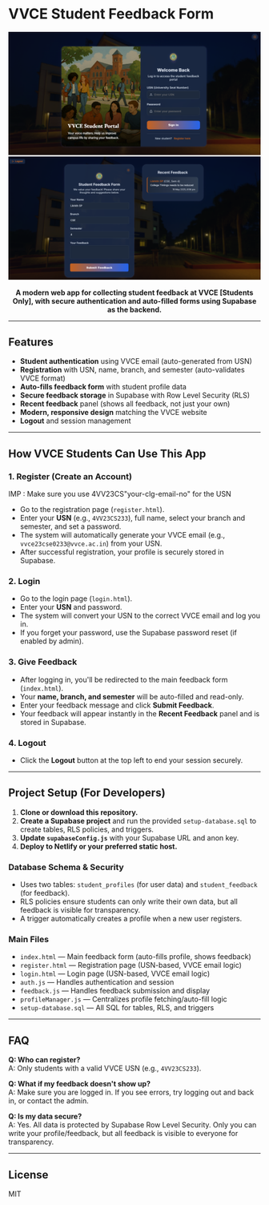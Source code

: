 # VVCE Student Feedback Form

<img src="./demo-login.png">
<img src="./demo-layout.png">

<p align="center"><strong>A modern web app for collecting student feedback at VVCE [Students Only], with secure authentication and auto-filled forms using Supabase as the backend.</strong></p>

---

## Features
- **Student authentication** using VVCE email (auto-generated from USN)
- **Registration** with USN, name, branch, and semester (auto-validates VVCE format)
- **Auto-fills feedback form** with student profile data
- **Secure feedback storage** in Supabase with Row Level Security (RLS)
- **Recent feedback** panel (shows all feedback, not just your own)
- **Modern, responsive design** matching the VVCE website
- **Logout** and session management

---

## How VVCE Students Can Use This App

### 1. Register (Create an Account)
IMP : Make sure you use 4VV23CS"your-clg-email-no" for the USN 
- Go to the registration page (`register.html`).
- Enter your **USN** (e.g., `4VV23CS233`), full name, select your branch and semester, and set a password.
- The system will automatically generate your VVCE email (e.g., `vvce23cse0233@vvce.ac.in`) from your USN.
- After successful registration, your profile is securely stored in Supabase.

### 2. Login
- Go to the login page (`login.html`).
- Enter your **USN** and password.
- The system will convert your USN to the correct VVCE email and log you in.
- If you forget your password, use the Supabase password reset (if enabled by admin).

### 3. Give Feedback
- After logging in, you'll be redirected to the main feedback form (`index.html`).
- Your **name, branch, and semester** will be auto-filled and read-only.
- Enter your feedback message and click **Submit Feedback**.
- Your feedback will appear instantly in the **Recent Feedback** panel and is stored in Supabase.

### 4. Logout
- Click the **Logout** button at the top left to end your session securely.

---

## Project Setup (For Developers)

1. **Clone or download this repository.**
2. **Create a Supabase project** and run the provided `setup-database.sql` to create tables, RLS policies, and triggers.
3. **Update `supabaseConfig.js`** with your Supabase URL and anon key.
4. **Deploy to Netlify or your preferred static host.**

### Database Schema & Security
- Uses two tables: `student_profiles` (for user data) and `student_feedback` (for feedback).
- RLS policies ensure students can only write their own data, but all feedback is visible for transparency.
- A trigger automatically creates a profile when a new user registers.

### Main Files
- `index.html` — Main feedback form (auto-fills profile, shows feedback)
- `register.html` — Registration page (USN-based, VVCE email logic)
- `login.html` — Login page (USN-based, VVCE email logic)
- `auth.js` — Handles authentication and session
- `feedback.js` — Handles feedback submission and display
- `profileManager.js` — Centralizes profile fetching/auto-fill logic
- `setup-database.sql` — All SQL for tables, RLS, and triggers

---

## FAQ

**Q: Who can register?**  
A: Only students with a valid VVCE USN (e.g., `4VV23CS233`).

**Q: What if my feedback doesn't show up?**  
A: Make sure you are logged in. If you see errors, try logging out and back in, or contact the admin.

**Q: Is my data secure?**  
A: Yes. All data is protected by Supabase Row Level Security. Only you can write your profile/feedback, but all feedback is visible to everyone for transparency.

---

## License
MIT
